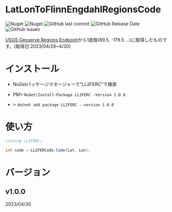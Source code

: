 # LatLonToFlinnEngdahlRegionsCode
![Nuget](https://img.shields.io/nuget/v/LL2FERC)
![Nuget](https://img.shields.io/nuget/dt/LL2FERC)
![GitHub last commit](https://img.shields.io/github/last-commit/Ichihai1415/LL2FERC)
![GitHub Release Date](https://img.shields.io/github/release-date/Ichihai1415/LL2FERC)
![GitHub issues](https://img.shields.io/github/issues/Ichihai1415/LL2FERC)

[USGS Geoserve Regions Endpoint](https://earthquake.usgs.gov/ws/geoserve/regions.php)から1度毎(89.5, -179.5 ...)に取得したものです。(取得日:2023/04/29~4/30)

# インストール

- NuGetパッケージマネージャーで"LL2FERC"で検索

- PM> `NuGet\Install-Package LL2FERC -Version 1.0.0`

- \> `dotnet add package LL2FERC --version 1.0.0`

# 使い方
```c#
//using LL2FERC;

int code = LL2FERCode.Code(Lat, Lon);
```

# バージョン

## v1.0.0
2023/04/30
